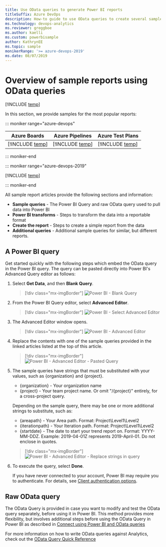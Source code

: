 ```yaml
---
title: Use OData queries to generate Power BI reports  
titleSuffix: Azure DevOps
description: How-to guide to use OData queries to create several sample  Power BI reports
ms.technology: devops-analytics
ms.reviewer: greggboe
ms.author: kaelli
ms.custom: powerbisample
author: KathrynEE
ms.topic: sample
monikerRange: '>= azure-devops-2019'
ms.date: 08/07/2019
---
```


# Overview of sample reports using OData queries

[!INCLUDE [temp](../includes/version-azure-devops.md)]

In this section, we provide samples for the most popular reports:

::: moniker range="azure-devops"

| Azure Boards                                   | Azure Pipelines                                           | Azure Test Plans                                           |
| ---------------------------------------------- | --------------------------------------------------------- | ---------------------------------------------------------- |
| [!INCLUDE [temp](includes/sample-fulllist.md)] | [!INCLUDE [temp](includes/sample-full-list-pipelines.md)] | [!INCLUDE [temp](includes/sample-full-list-test-plans.md)] |

::: moniker-end

::: moniker range="azure-devops-2019"

[!INCLUDE [temp](includes/sample-fulllist.md)]

::: moniker-end

All sample report articles provide the following sections and information:

* **Sample queries** - The Power BI Query and raw OData query used to pull data into Power BI
* **Power BI transforms** - Steps to transform the data into a reportable format
* **Create the report** - Steps to create a simple report from the data
* **Additional queries** - Additional sample queries for similar, but different reports.

## A Power BI query

Get started quickly with the following steps which embed the OData query in the Power BI query. The query can be pasted directly into Power BI's Advanced Query editor as follows:

1.  Select **Get Data**, and then **Blank Query**.

    > [!div class="mx-imgBorder"]
    > ![Power BI - Blank Query](media/BlankQuery.png)

2.  From the Power BI Query editor, select **Advanced Editor**.

    > [!div class="mx-imgBorder"]
    > ![Power BI - Select Advanced Editor](media/AdvancedEditor.png)

3.  The Advanced Editor window opens.

    > [!div class="mx-imgBorder"]
    > ![Power BI - Advanced Editor](media/odatapowerbi-advancededitor.png)

4.  Replace the contents with one of the sample queries provided in the linked articles listed at the top of this article.

    > [!div class="mx-imgBorder"]
    > ![Power BI - Advanced Editor - Pasted Query](media/odatapowerbi-advancededitor-pasted.png)

5.  The sample queries have strings that must be substituted with your values, such as {organization} and {project}.

    * {organization} - Your organization name
    * {project} - Your team project name. Or omit "/{project}" entirely, for a cross-project query.

    Depending on the sample query, there may be one or more additional strings to substitute, such as:

    * {areapath} - Your Area path. Format: Project\Level1\Level2
    * {iterationpath} - Your Iteration path. Format: Project\Level1\Level2
    * {startdate} - The date to start your trend report on. Format: YYYY-MM-DDZ. Example: 2019-04-01Z represents 2019-April-01. Do not enclose in quotes.

    > [!div class="mx-imgBorder"]
    > ![Power BI - Advanced Editor - Replace strings in query](media/odatapowerbi-advancededitor-replaced.png)

6.  To execute the query, select **Done**.

    If you have never connected to your account, Power BI may require you to authenticate. For details, see [Client authentication options](client-authentication-options.md).

## Raw OData query

The OData Query is provided in case you want to modify and test the OData query separately, before using it in Power BI. This method provides more flexibility, but involves additional steps before using the OData Query in Power BI as described in [Connect using Power BI and OData queries](odataquery-connect.md)

For more information on how to write OData queries against Analytics, check out the [OData Query Quick Reference](../extend-analytics/quick-ref.md)
